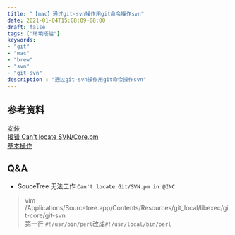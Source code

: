 ```yaml
---
title: "【mac】通过git-svn操作用git命令操作svn"
date: 2021-01-04T15:08:09+08:00
draft: false
tags: ["环境搭建"]
keywords:
- "git"
- "mac"
- "brew"
- "svn"
- "git-svn"
description : "通过git-svn操作用git命令操作svn"
---
```


## 参考资料
[安装](https://github.com/hfdiao/git-svn-tutorial/blob/master/install-git-svn.md)  
[报错 Can't locate SVN/Core.pm](https://www.jianshu.com/p/6a3afcb59fa9)  
[基本操作](https://tonybai.com/2019/06/25/using-git-with-svn-repo/)

## Q&A
- SouceTree 无法工作 `Can't locate Git/SVN.pm in @INC`
> vim /Applications/Sourcetree.app/Contents/Resources/git_local/libexec/git-core/git-svn   
> 第一行 `#!/usr/bin/perl`改成`#!/usr/local/bin/perl`